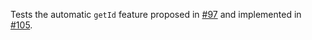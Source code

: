 Tests the automatic `getId` feature proposed in [#97](https://github.com/expo/router/discussions/97) and implemented in [#105](https://github.com/expo/router/pull/105).
